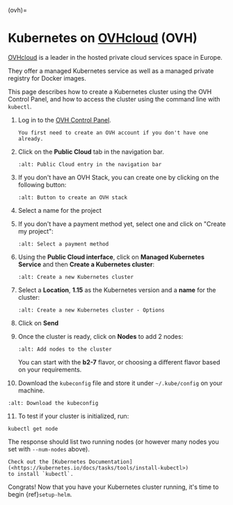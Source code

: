 (ovh)=

# Kubernetes on [OVHcloud](<https://ovh.com/>) (OVH)

[OVHcloud](<https://ovh.com/>) is a leader in the hosted private cloud services space in Europe.

They offer a managed Kubernetes service as well as a managed private registry for Docker images.

This page describes how to create a Kubernetes cluster using the OVH Control Panel,
and how to access the cluster using the command line with `kubectl`.

1. Log in to the [OVH Control Panel](<https://www.ovh.com/auth/>).

   ```{note}
   You first need to create an OVH account if you don't have one already.
   ```
2. Click on the **Public Cloud** tab in the navigation bar.
   ```{image} ../../_static/images/ovh/public-cloud.png
   :alt: Public Cloud entry in the navigation bar
   ```
3. If you don't have an OVH Stack, you can create one by clicking on the following button:
   ```{image} ../../_static/images/ovh/create-ovh-stack.png
   :alt: Button to create an OVH stack
   ```
4. Select a name for the project
5. If you don't have a payment method yet, select one and click on "Create my project":
   ```{image} ../../_static/images/ovh/payment.png
   :alt: Select a payment method
   ```
6. Using the **Public Cloud interface**, click on **Managed Kubernetes Service** and
   then **Create a Kubernetes cluster**:
   ```{image} ../../_static/images/ovh/create-cluster-button.png
   :alt: Create a new Kubernetes cluster
   ```
7. Select a **Location**, **1.15** as the Kubernetes version and a **name** for the cluster:
   ```{image} ../../_static/images/ovh/create-cluster-options.png
   :alt: Create a new Kubernetes cluster - Options
   ```
8. Click on **Send**
9. Once the cluster is ready, click on **Nodes** to add 2 nodes:

   ```{image} ../../_static/images/ovh/add-nodes.png
   :alt: Add nodes to the cluster
   ```

   You can start with the **b2-7** flavor, or choosing a different flavor based
   on your requirements.
10. Download the `kubeconfig` file and store it under `~/.kube/config` on your machine.

   ```{image} ../../_static/images/ovh/kubeconfig.png
   :alt: Download the kubeconfig
   ```
11. To test if your cluster is initialized, run:

   ```
   kubectl get node
   ```

   The response should list two running nodes (or however many nodes you
   set with `--num-nodes` above).

   ```{note}
   Check out the [Kubernetes Documentation](<https://kubernetes.io/docs/tasks/tools/install-kubectl>)
   to install `kubectl`.
   ```

Congrats! Now that you have your Kubernetes cluster running, it's time to
begin {ref}`setup-helm`.
